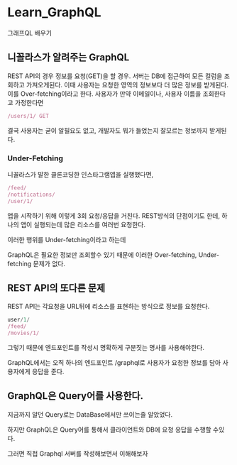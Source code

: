 # Learn_GraphQL

그래프QL 배우기

## 니꼴라스가 알려주는 GraphQL

REST API의 경우 정보를 요청(GET)을 할 경우. 서버는 DB에 접근하여 모든 컬럼을 조회하고 가져오게된다. 이때 사용자는 요청한 영역의 정보보다 더 많은 정보를 받게된다.
이를 Over-fetching이라고 한다. 사용자가 만약 이메일이나, 사용자 이름을 조회한다고 가정한다면

```js
/users/1/ GET
```

결국 사용자는 굳이 알필요도 없고, 개발자도 뭐가 들었는지 잘모르는 정보까지 받게된다.

### Under-Fetching

니꼴라스가 말한 클론코딩한 인스타그램앱을 실행했다면,

```js
/feed/
/notifications/
/user/1/
```

앱을 시작하기 위해 이렇게 3회 요청/응답을 거친다. REST방식의 단점이기도 한데, 하나의 앱이 실행되는데 많은 리소스를 여러번 요청한다.

이러한 행위를 Under-fetching이라고 하는데

GraphQL은 필요한 정보만 조회할수 있기 때문에 이러한 Over-fetching, Under-fetching 문제가 없다.

## REST API의 또다른 문제

REST API는 각요청을 URL뒤에 리소스를 표현하는 방식으로 정보를 요청한다.

```js
user/1/
/feed/
/movies/1/
```

그렇기 때문에 엔드포인트를 작성시 명확하게 구분짓는 명사를 사용해야한다.

GraphQL에서는 오직 하나의 엔드포인트 /graphql로 사용자가 요청한 정보를 담아 사용자에게 응답을 준다.

## GraphQL은 Query어를 사용한다.

지금까지 알던 Query로는 DataBase에서만 쓰이는줄 알았었다.

하지만 GraphQL은 Query어를 통해서 클라이언트와 DB에 요청 응답을 수행할 수있다.

그러면 직접 Graphql 서버를 작성해보면서 이해해보자
